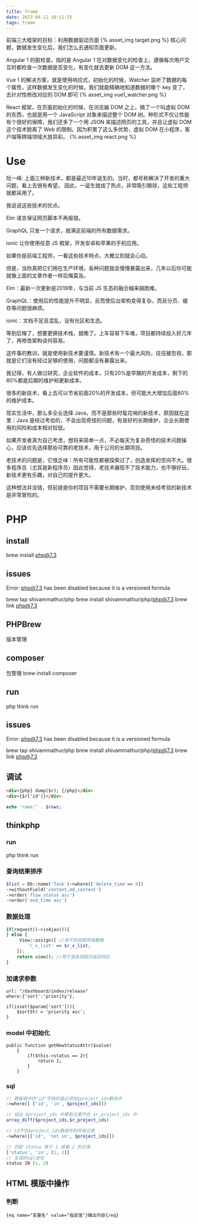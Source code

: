 ```yaml
---
title: frame
date: 2023-04-12 16:11:25
tags: frame
---
```

 
前端三大框架的目标：利用数据驱动页面
{% asset_img target.png %}
核心问题，数据发生变化后，我们怎么去通知页面更新。

Angular 1 的脏检查，指的是 Angular 1 在对数据变化的检查上，遵循每次用户交互时都检查一次数据是否变化，有变化就去更新 DOM 这一方法。

Vue 1 的解决方案，就是使用响应式，初始化的时候，Watcher 监听了数据的每个属性，这样数据发生变化的时候，我们就能精确地知道数据的哪个 key 变了，去针对性修改对应的 DOM 即可
{% asset_img vue1_watcher.png %}

React 框架，在页面初始化的时候，在浏览器 DOM 之上，搞了一个叫虚拟 DOM 的东西，也就是用一个 JavaScript 对象来描述整个 DOM 树。种形式不仅让性能有个很好的保障，我们还多了一个用 JSON 来描述网页的工具，并且让虚拟 DOM 这个技术脱离了 Web 的限制。因为积累了这么多优势，虚拟 DOM 在小程序，客户端等跨端领域大放异彩。
{% asset_img react.png %}

# Use
阮一峰:
上面三种新技术，都是最近10年诞生的。当时，都号称解决了开发的重大问题，看上去很有希望。 因此，一诞生就成了热点，非常吸引眼球，这些工程师就都采用了。

我说说这些技术的优点。

Elm 语言保证网页脚本不再报错。

GraphQL 只发一个请求，就满足前端的所有数据需求。

ionic 让你使用任意 JS 框架，开发安卓和苹果的手机应用。

如果你是前端工程师，一看这些技术特点，大概立刻就会心动。

但是，当你真把它们用在生产环境，各种问题就会慢慢暴露出来，几年以后你可能就像上面的文章作者一样后悔莫及。

Elm：最新一次更新是2019年，与当前 JS 生态的融合越来越困难。

GraphQL：使用后的性能提升不明显，反而使后台架构变得复杂，而且分页、缓存等问题很麻烦。

ionic：文档不足且混乱，没有社区和生态。

等到后悔了，想要更换技术栈，就晚了。上车容易下车难，项目都持续投入好几年了，再修改架构谈何容易。

这件事的教训，就是使用新技术要谨慎。新技术有一个最大风险，往往被忽视，那就是它们没有经过足够的使用，问题都没有暴露出来。

我记得，有人做过研究，企业软件的成本，只有20%是早期的开发成本，剩下的80%都是后期的维护和更新成本。

很多的新技术，看上去可以节省前面20%的开发成本，但可能大大增加后面80%的维护成本。

现实生活中，那么多企业选择 Java，而不是那些时髦花哨的新技术，原因就在这里：Java 是经过考验的，不会出现奇怪的问题，有良好的长期维护，企业长期使用的风险和成本相对较低。

如果开发者真为自己考虑，想将来简单一点，不必每天为复杂奇怪的技术问题操心，应该优先选择那些可靠的老技术，用于公司的长期项目。

老技术的问题是，它很乏味：所有可能性都被探索过了，创造发挥的空间不大。很多程序员（尤其是新程序员）因此觉得，老技术展现不了技术能力，也不够好玩，新技术更有乐趣，对自己的提升更大。

这种想法并没错，但前提是你的项目不需要长期维护，否则使用未经考验的新技术是非常冒险的。


# PHP
## install
brew install php@7.3
## issues
Error: php@7.3 has been disabled because it is a versioned formula

brew tap shivammathur/php
brew install shivammathur/php/php@7.3
brew link php@7.3
## PHPBrew
版本管理
## composer
包管理
brew install composer
## run
php think run
## issues
Error: php@7.3 has been disabled because it is a versioned formula

brew tap shivammathur/php
brew install shivammathur/php/php@7.3
brew link php@7.3

## 调试
```html
<div>{php} dump($r); {/php}</div>
<div>{$r['id']}</div>
```
```php
echo 'rows:' . $rows;
```

## thinkphp
### run
php think run
### 查询结果排序
```php
$list = Db::name('Task')->where(['delete_time'=> 0])
->withoutField('content,md_content')
->order('flow_status asc')
->order('end_time asc')
```

### 数据处理
```php
if(request()->isAjax()){
} else {
     View::assign([ //用于向视图传递数据
        'r_v_list' => $r_v_list,
    ]);
    return view(); //用于渲染视图并返回响应
}
```

### 加请求参数
```
url: "/dashboard/index/release"
where:{'sort':'priority'},

if(isset($param['sort'])){
    $sortStr = 'priority asc';
}
```

### model 中初始化
```
public function getNewStatusAttr($value)
    {
        if($this->status == 2){
            return 1;
        }
    }
```

### sql
``` php
// 数据表中的"id"字段的值必须在$project_ids数组中
->where([ ['id', 'in', $project_ids]]) 

// 找出 $project_ids 中哪些元素不在 $r_project_ids 中
array_diff($project_ids,$r_project_ids)

// id不在$project_ids数组中的所有记录
->where([['id', 'not in', $project_ids]])

// 匹配 status 等于 1 或者 2 的记录
['status', 'in', [1, 2]] 
// 生成的sql语句
status IN (1, 2)
```

## HTML 模版中操作
### 判断
```
{eq name="变量名" value="指定值"}输出内容{/eq}
```
